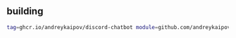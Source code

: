 ## building

```sh
tag=ghcr.io/andreykaipov/discord-chatbot module=github.com/andreykaipov/discord-bots/go/chatbot dir=chatbot ./script/build.sh
```
